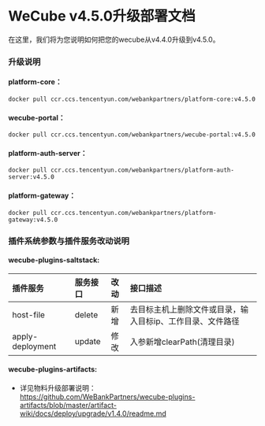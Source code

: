 # WeCube v4.5.0升级部署文档

在这里，我们将为您说明如何把您的wecube从v4.4.0升级到v4.5.0。

### 升级说明

#### platform-core：   
```
docker pull ccr.ccs.tencentyun.com/webankpartners/platform-core:v4.5.0
```

#### wecube-portal：
```
docker pull ccr.ccs.tencentyun.com/webankpartners/wecube-portal:v4.5.0
```

#### platform-auth-server：
```
docker pull ccr.ccs.tencentyun.com/webankpartners/platform-auth-server:v4.5.0
```

#### platform-gateway：
```
docker pull ccr.ccs.tencentyun.com/webankpartners/platform-gateway:v4.5.0
```

### 插件系统参数与插件服务改动说明

#### wecube-plugins-saltstack:
插件服务| 服务接口   | 改动 | 接口描述                                 
:--|:-------|:---|:--------------
host-file| delete | 新增 |  去目标主机上删除文件或目录，输入目标ip、工作目录、文件路径
apply-deployment| update | 修改 | 入参新增clearPath(清理目录)

#### wecube-plugins-artifacts:
- 详见物料升级部署说明：    
https://github.com/WeBankPartners/wecube-plugins-artifacts/blob/master/artifact-wiki/docs/deploy/upgrade/v1.4.0/readme.md






